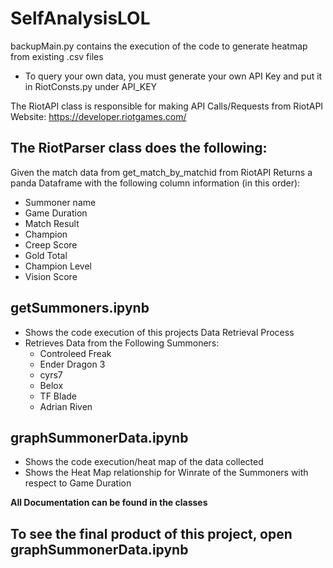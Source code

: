 # SelfAnalysisLOL

backupMain.py contains the execution of the code to generate heatmap from existing .csv files
* To query your own data, you must generate your own API Key and put it in RiotConsts.py under API_KEY


The RiotAPI class is responsible for making API Calls/Requests from RiotAPI
Website: https://developer.riotgames.com/

## The RiotParser class does the following:
Given the match data from get_match_by_matchid from RiotAPI
Returns a panda Dataframe with the following column information (in this order):
  - Summoner name
  - Game Duration
  - Match Result
  - Champion
  - Creep Score
  - Gold Total
  - Champion Level
  - Vision Score

## getSummoners.ipynb 
- Shows the code execution of this projects Data Retrieval Process
- Retrieves Data from the Following Summoners:
    - Controleed Freak
    - Ender Dragon 3
    - cyrs7
    - Belox
    - TF Blade
    - Adrian Riven

## graphSummonerData.ipynb 
- Shows the code execution/heat map of the data collected
- Shows the Heat Map relationship for Winrate of the Summoners with respect to Game Duration

**All Documentation can be found in the classes**

## To see the final product of this project, open graphSummonerData.ipynb
